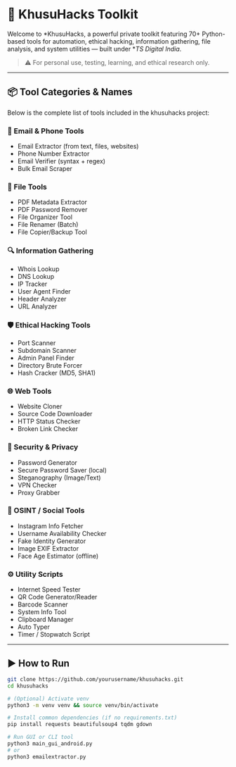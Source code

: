 # 🔧 KhusuHacks Toolkit

Welcome to *KhusuHacks, a powerful private toolkit featuring 70+ Python-based tools for automation, ethical hacking, information gathering, file analysis, and system utilities — built under **TS Digital India*.

> ⚠ For personal use, testing, learning, and ethical research only.

---

## 📦 Tool Categories & Names

Below is the complete list of tools included in the khusuhacks project:

### 📨 Email & Phone Tools
- Email Extractor (from text, files, websites)
- Phone Number Extractor
- Email Verifier (syntax + regex)
- Bulk Email Scraper

### 📁 File Tools
- PDF Metadata Extractor
- PDF Password Remover
- File Organizer Tool
- File Renamer (Batch)
- File Copier/Backup Tool

### 🔍 Information Gathering
- Whois Lookup
- DNS Lookup
- IP Tracker
- User Agent Finder
- Header Analyzer
- URL Analyzer

### 🛡 Ethical Hacking Tools
- Port Scanner
- Subdomain Scanner
- Admin Panel Finder
- Directory Brute Forcer
- Hash Cracker (MD5, SHA1)

### 🌐 Web Tools
- Website Cloner
- Source Code Downloader
- HTTP Status Checker
- Broken Link Checker

### 🔐 Security & Privacy
- Password Generator
- Secure Password Saver (local)
- Steganography (Image/Text)
- VPN Checker
- Proxy Grabber

### 🧪 OSINT / Social Tools
- Instagram Info Fetcher
- Username Availability Checker
- Fake Identity Generator
- Image EXIF Extractor
- Face Age Estimator (offline)

### ⚙ Utility Scripts
- Internet Speed Tester
- QR Code Generator/Reader
- Barcode Scanner
- System Info Tool
- Clipboard Manager
- Auto Typer
- Timer / Stopwatch Script

---

## ▶ How to Run

```bash
git clone https://github.com/yourusername/khusuhacks.git
cd khusuhacks

# (Optional) Activate venv
python3 -m venv venv && source venv/bin/activate

# Install common dependencies (if no requirements.txt)
pip install requests beautifulsoup4 tqdm gdown

# Run GUI or CLI tool
python3 main_gui_android.py
# or
python3 emailextractor.py
